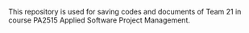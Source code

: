 This repository is used for saving codes and documents of Team 21 in course PA2515 Applied Software Project Management.